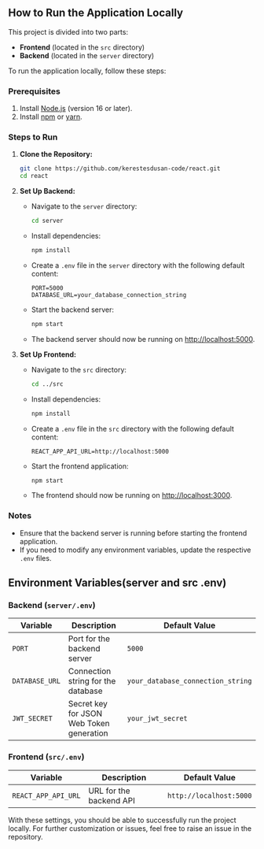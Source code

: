 ## How to Run the Application Locally

This project is divided into two parts:

- **Frontend** (located in the `src` directory)
- **Backend** (located in the `server` directory)

To run the application locally, follow these steps:

### Prerequisites

1. Install [Node.js](https://nodejs.org/) (version 16 or later).
2. Install [npm](https://www.npmjs.com/) or [yarn](https://yarnpkg.com/).

### Steps to Run

1. **Clone the Repository:**

   ```bash
   git clone https://github.com/kerestesdusan-code/react.git
   cd react
   ```

2. **Set Up Backend:**

   - Navigate to the `server` directory:
     ```bash
     cd server
     ```
   - Install dependencies:
     ```bash
     npm install
     ```
   - Create a `.env` file in the `server` directory with the following default content:
     ```env
     PORT=5000
     DATABASE_URL=your_database_connection_string
     ```
   - Start the backend server:
     ```bash
     npm start
     ```
   - The backend server should now be running on [http://localhost:5000](http://localhost:5000).

3. **Set Up Frontend:**
   - Navigate to the `src` directory:
     ```bash
     cd ../src
     ```
   - Install dependencies:
     ```bash
     npm install
     ```
   - Create a `.env` file in the `src` directory with the following default content:
     ```env
     REACT_APP_API_URL=http://localhost:5000
     ```
   - Start the frontend application:
     ```bash
     npm start
     ```
   - The frontend should now be running on [http://localhost:3000](http://localhost:3000).

### Notes

- Ensure that the backend server is running before starting the frontend application.
- If you need to modify any environment variables, update the respective `.env` files.

## Environment Variables(server and src .env)

### Backend (`server/.env`)

| Variable       | Description                              | Default Value                     |
| -------------- | ---------------------------------------- | --------------------------------- |
| `PORT`         | Port for the backend server              | `5000`                            |
| `DATABASE_URL` | Connection string for the database       | `your_database_connection_string` |
| `JWT_SECRET`   | Secret key for JSON Web Token generation | `your_jwt_secret`                 |

### Frontend (`src/.env`)

| Variable            | Description             | Default Value           |
| ------------------- | ----------------------- | ----------------------- |
| `REACT_APP_API_URL` | URL for the backend API | `http://localhost:5000` |

With these settings, you should be able to successfully run the project locally. For further customization or issues, feel free to raise an issue in the repository.

